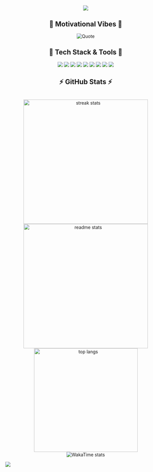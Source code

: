 <h1 align="center">
  <img src="https://readme-typing-svg.herokuapp.com?font=Comfortaa&weight=600&size=30&center=true&duration=3800&pause=&color=1DF72D&width=435&lines=%22Hello%2C+World!%22%F0%9F%91%8B;I'm+Duy+Khiem" />
</h1>

<!-- Dynamic Quote Section -->
<h2 align="center">💬 Motivational Vibes 💬</h2>
<p align="center">
   <img src="https://quotes-github-readme.vercel.app/api?type=horizontal&theme=light" alt="Quote">
</p>

<!-- Tech Stack Section -->
<h2 align="center"> 🚀 Tech Stack & Tools 🧰</h2>
<p align="center">
  <!-- 🖥️ Backend & Databases -->
  <img src="https://skillicons.dev/icons?i=dotnet,supabase,postgres,redis,kafka&theme=light" />

  <!-- 👨‍💻 Programming Languages -->
  <img src="https://skillicons.dev/icons?i=c,cpp,cs,java,go&theme=light" />
  <img src="https://skillicons.dev/icons?i=ts,html,css&theme=light" />

  <!-- 🧰 IDEs & Editors -->
  <img src="https://skillicons.dev/icons?i=vscode,visualstudio,neovim&theme=light" />

  <!-- 🧱 Frontend & Tooling -->
  <img src="https://skillicons.dev/icons?i=react,redux,tailwind&theme=light" />

  <!-- ☁️ DevOps & OS -->
  <img src="https://skillicons.dev/icons?i=azure,gcp,docker,githubactions&theme=light" />
  <img src="https://skillicons.dev/icons?i=arch,ubuntu&theme=light" />

  <!-- 🗂️ Version Control -->
  <img src="https://skillicons.dev/icons?i=git&theme=light" />

  <!-- 🔌 Hardware & Game Dev -->
  <img src="https://skillicons.dev/icons?i=arduino,unity&theme=light" />
</p>


<!-- GitHub Stats and Streak Section -->
<h2 align="center">⚡ GitHub Stats ⚡</h2>
<br>
<div align="center">
  <img width=390 src="https://github-readme-streak-stats-salesp07.vercel.app/?user=the-khiem7&count_private=true&include_all_commits=true&theme=transparent&hide_border=true" alt="streak stats"/>
  <img width=390 src="https://thekhiem7-github-stats.vercel.app/api?username=the-khiem7&theme=transparent&hide_border=true&include_all_commits=true&count_private=true" alt="readme stats" />
  <img width=325 align="center" src="https://thekhiem7-github-stats.vercel.app/api/top-langs/?username=the-khiem7&theme=transparent&hide_border=true&include_all_commits=true&count_private=true&layout=compact" alt="top langs" />
</div>
<div align="center">
  <img src="https://github-readme-stats.vercel.app/api/wakatime?username=@the_khiem7" alt="WakaTime stats"/>
</div>

<p align="left"> 
  <img src="https://komarev.com/ghpvc/?username=the-khiem7&color=0069b4" /> 
</p>
